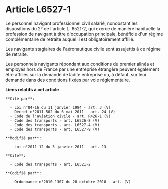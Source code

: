 # Article L6527-1

Le personnel navigant professionnel civil salarié, nonobstant les dispositions du 2° de l'article L. 6521-2, qui exerce de
manière habituelle la profession de navigant à titre d'occupation principale, bénéficie d'un régime complémentaire de
retraite auquel il est obligatoirement affilié. 

Les navigants stagiaires de l'aéronautique civile sont assujettis à ce régime de retraite. 

Les personnels navigants répondant aux conditions du premier alinéa et employés hors de France par une entreprise étrangère
peuvent également être affiliés sur la demande de ladite entreprise ou, à défaut, sur leur demande dans des conditions fixées
par voie réglementaire.

**Liens relatifs à cet article**

	**Cité par**:

	  - Loi n°84-16 du 11 janvier 1984 - art. 3 (V)
	  - Décret n°2011-502 du 6 mai 2011 - art. 24 (V)
	  - Code de l'aviation civile - art. R426-1 (V)
	  - Code des transports - art. L6526-8 (V)
	  - Code des transports - art. L6527-4 (V)
	  - Code des transports - art. L6527-9 (V)

	**Modifié par**:

	  - Loi n°2011-12 du 5 janvier 2011 - art. 13

	**Cite**:

	  - Code des transports - art. L6521-2

	**Codifié par**:

	  - Ordonnance n°2010-1307 du 28 octobre 2010 - art. (V)
